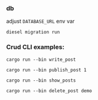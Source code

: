 ### db

adjust `DATABASE_URL` env var

`diesel migration run`


### Crud CLI examples:

`cargo run --bin write_post`

`cargo run --bin publish_post 1`

`cargo run --bin show_posts`

`cargo run --bin delete_post demo`

